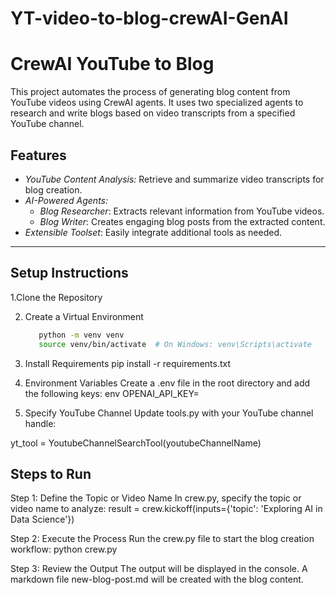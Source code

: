 # YT-video-to-blog-crewAI-GenAI

# CrewAI YouTube to Blog  

This project automates the process of generating blog content from YouTube videos using CrewAI agents. It uses two specialized agents to research and write blogs based on video transcripts from a specified YouTube channel.

## Features
- *YouTube Content Analysis:* Retrieve and summarize video transcripts for blog creation.
- *AI-Powered Agents:* 
  - *Blog Researcher*: Extracts relevant information from YouTube videos.
  - *Blog Writer*: Creates engaging blog posts from the extracted content.
- *Extensible Toolset*: Easily integrate additional tools as needed.

---

## Setup Instructions  

 1.Clone the Repository

 2. Create a Virtual Environment
    ```bash
       python -m venv venv
       source venv/bin/activate  # On Windows: venv\Scripts\activate

 4. Install Requirements
pip install -r requirements.txt

 5. Environment Variables
Create a .env file in the root directory and add the following keys:
env
OPENAI_API_KEY=<Your OpenAI API Key>

 6. Specify YouTube Channel
Update tools.py with your YouTube channel handle:

yt_tool = YoutubeChannelSearchTool(youtubeChannelName)


## Steps to Run
Step 1: Define the Topic or Video Name
In crew.py, specify the topic or video name to analyze:
result = crew.kickoff(inputs={'topic': 'Exploring AI in Data Science'})

Step 2: Execute the Process
Run the crew.py file to start the blog creation workflow:
python crew.py

Step 3: Review the Output
The output will be displayed in the console.
A markdown file new-blog-post.md will be created with the blog content.
